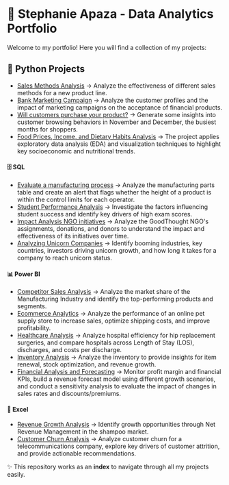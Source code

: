 #  📂 Stephanie Apaza - Data Analytics Portfolio 

Welcome to my portfolio! Here you will find a collection of my projects:

## 🐍 Python Projects
- [Sales Methods Analysis](https://github.com/StephanieApaza/Product-Sales-Analysis) → Analyze the effectiveness of different sales methods for a new product line.
- [Bank Marketing Campaign](https://github.com/StephanieApaza/Bank_marketing_campaign?tab=readme-ov-file#bank-marketing-campaign-analysis)  → Analyze the customer profiles and the impact of marketing campaigns on the acceptance of financial products.
- [Will customers purchase your product?](https://github.com/StephanieApaza/will_customers_purchase_your_product)  → Generate some insights into customer browsing behaviors in November and December, the busiest months for shoppers.
- [Food Prices, Income, and Dietary Habits Analysis](https://github.com/StephanieApaza/Income_influence_food_choices) → The project applies exploratory data analysis (EDA) and visualization techniques to highlight key socioeconomic and nutritional trends.

#### 🗄️ SQL  
- [Evaluate a manufacturing process](https://github.com/StephanieApaza/Manufacturing_process_evaluation) → Analyze the manufacturing parts table and create an alert that flags whether the height of a product is within the control limits for each operator.
- [Student Performance Analysis](https://github.com/StephanieApaza/Factors_student_performance_analysis) → Investigate the factors influencing student success and identify key drivers of high exam scores.
- [Impact Analysis NGO initiatives](https://github.com/StephanieApaza/Impact_analysis_NGO_initiatives) → Analyze the GoodThought NGO's assignments, donations, and donors to understand the impact and effectiveness of its initiatives over time.
- [Analyzing Unicorn Companies](https://github.com/StephanieApaza/Analyzing_unicorn_companies) → Identify booming industries, key countries, investors driving unicorn growth, and how long it takes for a company to reach unicorn status.
  
#### 📊 Power BI  
- [Competitor Sales Analysis](https://github.com/StephanieApaza/Competitor_sales_analysis) → Analyze the market share of the Manufacturing Industry and identify the top-performing products and segments.
- [Ecommerce Analytics](https://github.com/StephanieApaza/Ecommerce_Online_Pet_Supply_Store) → Analyze the performance of an online pet supply store to increase sales, optimize shipping costs, and improve profitability.
- [Healthcare Analysis](https://github.com/StephanieApaza/Helthcare_analysis) → Analyze hospital efficiency for hip replacement surgeries, and compare hospitals across Length of Stay (LOS), discharges, and costs per discharge.
- [Inventory Analysis](https://github.com/StephanieApaza/Inventory_analysis) → Analyze the inventory to provide insights for item renewal, stock optimization, and revenue growth.
- [Financial Analysis and Forecasting](https://github.com/StephanieApaza/Financial_analysis) → Monitor profit margin and financial KPIs, build a revenue forecast model using different growth scenarios, and conduct a sensitivity analysis to evaluate the impact of changes in sales rates and discounts/premiums.

#### 📑 Excel
- [Revenue Growth Analysis](https://github.com/StephanieApaza/Net_revenue_management_HealthMax) → Identify growth opportunities through Net Revenue Management in the shampoo market.
- [Customer Churn Analysis](https://github.com/StephanieApaza/Customer_churn_analysis) → Analyze customer churn for a telecommunications company, explore key drivers of customer attrition, and provide actionable recommendations.

✨ This repository works as an **index** to navigate through all my projects easily.
